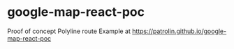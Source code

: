 # google-map-react-poc
Proof of concept Polyline route
Example at https://patrolin.github.io/google-map-react-poc
